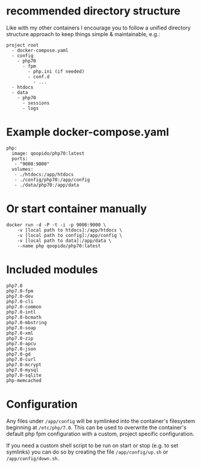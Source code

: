 # recommended directory structure #
Like with my other containers I encourage you to follow a unified directory structure approach to keep things simple & maintainable, e.g.:

```
project root
  - docker-compose.yaml
  - config
    - php70
      - fpm
        - php.ini (if needed)
        - conf.d
          - ...
  - htdocs
  - data
    - php70
      - sessions
      - logs
```

# Example docker-compose.yaml #
```
php:
  image: qoopido/php70:latest
  ports:
   - "9000:9000"
  volumes:
   - ./htdocs:/app/htdocs
   - ./config/php70:/app/config
   - ./data/php70:/app/data
```

# Or start container manually #
```
docker run -d -P -t -i -p 9000:9000 \
	-v [local path to htdocs]:/app/htdocs \
    -v [local path to config]:/app/config \
    -v [local path to data]:/app/data \
	--name php qoopido/php70:latest
```

# Included modules #
```
php7.0
php7.0-fpm
php7.0-dev
php7.0-cli
php7.0-common
php7.0-intl
php7.0-bcmath
php7.0-mbstring
php7.0-soap
php7.0-xml
php7.0-zip
php7.0-apcu
php7.0-json
php7.0-gd
php7.0-curl
php7.0-mcrypt
php7.0-mysql
php7.0-sqlite
php-memcached
```

# Configuration #
Any files under ```/app/config``` will be symlinked into the container's filesystem beginning at ```/etc/php/7.0```. This can be used to overwrite the container's default php fpm configuration with a custom, project specific configuration.

If you need a custom shell script to be run on start or stop (e.g. to set symlinks) you can do so by creating the file ```/app/config/up.sh``` or ```/app/config/down.sh```.